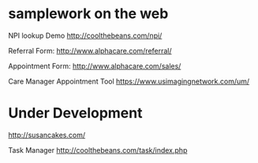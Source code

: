 samplework on the web
=====================

NPI lookup Demo
http://coolthebeans.com/npi/

Referral Form:
http://www.alphacare.com/referral/

Appointment Form:
http://www.alphacare.com/sales/

Care Manager Appointment Tool
https://www.usimagingnetwork.com/um/


Under Development
=================
http://susancakes.com/

Task Manager
http://coolthebeans.com/task/index.php
